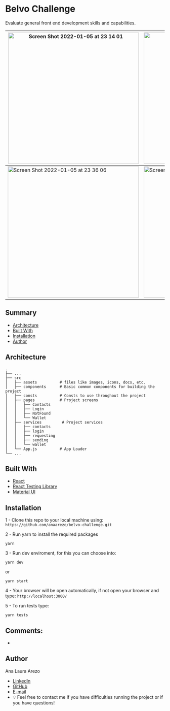 # Belvo Challenge

Evaluate general front end development skills and capabilities.

| <img width="413" alt="Screen Shot 2022-01-05 at 23 14 01" src="https://user-images.githubusercontent.com/13490305/148320409-9d410b61-aa78-4fc6-8e1c-5fc8dba03fa2.png"> | <img width="414" alt="Screen Shot 2022-01-05 at 23 14 26" src="https://user-images.githubusercontent.com/13490305/148320415-54ca9cee-1719-4799-a67f-8830abebffa5.png"> | <img width="415" alt="Screen Shot 2022-01-05 at 23 15 46" src="https://user-images.githubusercontent.com/13490305/148320416-debdce14-bc6c-4faa-a3c9-0751ab668b4f.png"> |
| --- | --- | --- |
| <img width="414" alt="Screen Shot 2022-01-05 at 23 36 06" src="https://user-images.githubusercontent.com/13490305/148320420-60f2c511-340d-4631-a0b0-49e4e19e4f63.png"> | <img width="414" alt="Screen Shot 2022-01-05 at 23 53 14" src="https://user-images.githubusercontent.com/13490305/148320750-637f39c6-aa30-4462-a3d4-06097b5d6607.png"> | <img width="415" alt="Screen Shot 2022-01-05 at 23 48 56" src="https://user-images.githubusercontent.com/13490305/148320421-5d1bc13b-bc95-424e-abd8-100f377d7fb3.png"> |


## Summary

- [Architecture](#architecture)
- [Built With](#built-with)
- [Installation](#installation)
- [Author](#author)

## Architecture

    .
    ├── ...
    ├── src
    │   ├── assets          # files like images, icons, docs, etc.
    │   ├── components      # Basic common components for building the project
    │   ├── consts          # Consts to use throughout the project
    │   ├── pages           # Project screens
    │   │   ├── Contacts
    │   │   ├── Login
    │   │   ├── NotFound
    │   │   └── Wallet
    │   ├── services         # Project services
    │   │   ├── contacts
    │   │   ├── login
    │   │   ├── requesting
    │   │   ├── sending
    │   │   └── wallet
    │   └── App.js          # App Loader
    └── ...

## Built With

- [React](https://reactjs.org/)
- [React Testing Library](https://testing-library.com/docs/react-testing-library/intro/)
- [Material UI](https://mui.com/)

## Installation

1 - Clone this repo to your local machine using:
`https://github.com/anaarezo/belvo-challenge.git`

2 - Run yarn to install the required packages

```shell
yarn
```

3 - Run dev enviroment, for this you can choose into:

```shell
yarn dev
```

or

```shell
yarn start
```

4 - Your browser will be open automatically, if not open your browser and type:
`http://localhost:3000/`

5 - To run tests type:

```shell
yarn tests
```

## Comments:

-

## Author

Ana Laura Arezo

- [LinkedIn](https://www.linkedin.com/in/anaarezo/)
- [GitHub](https://github.com/anaarezo)
- [E-mail](mailto:laura.arezo@gmail.com)
- 💡 Feel free to contact me if you have difficulties running the project or if you have questions!
